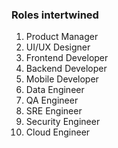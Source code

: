 ### Roles intertwined
1. Product Manager
2. UI/UX Designer
3. Frontend Developer
4. Backend Developer
5. Mobile Developer 
6. Data Engineer
7. QA Engineer
8. SRE Engineer
9. Security Engineer
10. Cloud Engineer